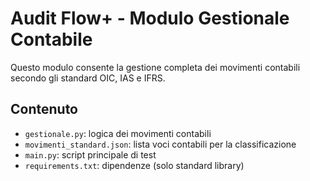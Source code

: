 # Audit Flow+ - Modulo Gestionale Contabile

Questo modulo consente la gestione completa dei movimenti contabili secondo gli standard OIC, IAS e IFRS.

## Contenuto

- `gestionale.py`: logica dei movimenti contabili
- `movimenti_standard.json`: lista voci contabili per la classificazione
- `main.py`: script principale di test
- `requirements.txt`: dipendenze (solo standard library)
